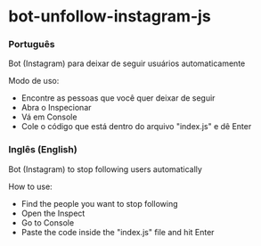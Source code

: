 # bot-unfollow-instagram-js
<h3>Português</h3>

Bot (Instagram) para deixar de seguir usuários automaticamente

Modo de uso:

- Encontre as pessoas que você quer deixar de seguir
- Abra o Inspecionar
- Vá em Console
- Cole o código que está dentro do arquivo "index.js" e dê Enter

<h3>Inglês (English)</h3>

Bot (Instagram) to stop following users automatically

How to use:

- Find the people you want to stop following
- Open the Inspect
- Go to Console
- Paste the code inside the "index.js" file and hit Enter